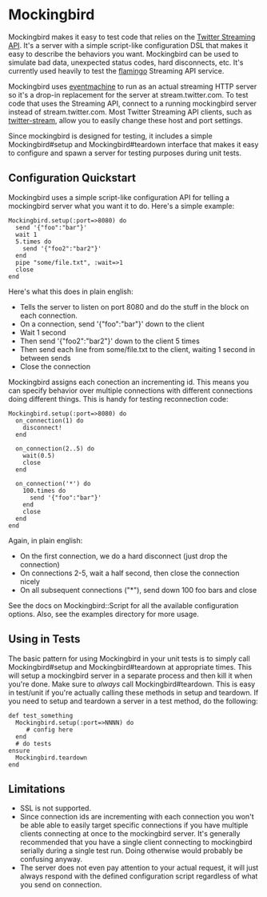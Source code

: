 Mockingbird
===========
Mockingbird makes it easy to test code that relies on the 
[Twitter Streaming API](http://dev.twitter.com/pages/streaming_api). It's a 
server with a simple script-like configuration DSL that makes it easy to 
describe the behaviors you want. Mockingbird can be used to simulate bad data, 
unexpected status codes, hard disconnects, etc. It's currently used heavily to 
test the  [flamingo](http://github.com/hayesdavis/flamingo) Streaming API 
service.

Mockingbird uses [eventmachine](http://github.com/eventmachine/eventmachine/) 
to run as an actual streaming HTTP server so it's a drop-in replacement for 
the server at stream.twitter.com. To test code that uses the Streaming API, 
connect to a running mockingbird server instead of stream.twitter.com. Most 
Twitter Streaming API clients, such as 
[twitter-stream](http://github.com/voloko/twitter-stream), allow you to easily 
change these host and port settings.

Since mockingbird is designed for testing, it includes a simple 
Mockingbird#setup and Mockingbird#teardown interface that makes it easy to 
configure and spawn a server for testing purposes during unit tests.

Configuration Quickstart
------------------------
Mockingbird uses a simple script-like configuration API for telling a 
mockingbird server what you want it to do. Here's a simple example:

    Mockingbird.setup(:port=>8080) do
      send '{"foo":"bar"}'
      wait 1
      5.times do
        send '{"foo2":"bar2"}'
      end
      pipe "some/file.txt", :wait=>1
      close
    end
    
Here's what this does in plain english:

* Tells the server to listen on port 8080 and do the stuff in the block on 
  each connection.
* On a connection, send '{"foo":"bar"}' down to the client
* Wait 1 second
* Then send '{"foo2":"bar2"}' down to the client 5 times
* Then send each line from some/file.txt to the client, waiting 1 second in 
  between sends
* Close the connection
  
Mockingbird assigns each conection an incrementing id. This means you can 
specify behavior over multiple connections with different connections doing 
different things. This is handy for testing reconnection code:

    Mockingbird.setup(:port=>8080) do
      on_connection(1) do
        disconnect!
      end
      
      on_connection(2..5) do
        wait(0.5)
        close
      end
      
      on_connection('*') do
        100.times do
          send '{"foo":"bar"}'
        end
        close
      end
    end
    
Again, in plain english:

* On the first connection, we do a hard disconnect (just drop the connection)
* On connections 2-5, wait a half second, then close the connection nicely
* On all subsequent connections ("*"), send down 100 foo bars and close

See the docs on Mockingbird::Script for all the available configuration options.
Also, see the examples directory for more usage.

Using in Tests
--------------
The basic pattern for using Mockingbird in your unit tests is to simply call 
Mockingbird#setup and Mockingbird#teardown at appropriate times. This will 
setup a mockingbird server in a separate process and then kill it when you're 
done. Make sure to *always* call Mockingbird#teardown. This is easy in test/unit 
if you're actually calling these methods in setup and teardown. If you need to 
setup and teardown a server in a test method, do the following:

    def test_something
      Mockingbird.setup(:port=>NNNN) do
         # config here
      end
      # do tests
    ensure
      Mockingbird.teardown
    end  

Limitations
-----------
* SSL is not supported.
* Since connection ids are incrementing with each connection you won't be able 
  able to easily target specific connections if you have multiple clients 
  connecting at once to the mockingbird server. It's generally recommended that 
  you have a single client connecting to mockingbird serially during a single 
  test run. Doing otherwise would probably be confusing anyway.
* The server does not even pay attention to your actual request, it will just 
  always respond with the defined configuration script regardless of what you 
  send on connection.